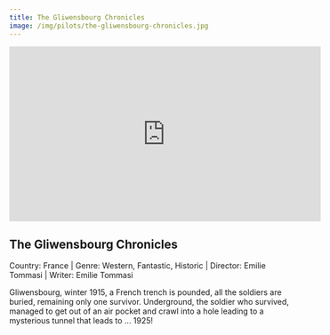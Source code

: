 ```yaml
---
title: The Gliwensbourg Chronicles
image: /img/pilots/the-gliwensbourg-chronicles.jpg
---
```


<iframe width="560" height="315" src="https://www.youtube.com/watch?v=gzXJ77OV-l4" frameborder="0" allow="accelerometer; autoplay; encrypted-media; gyroscope; picture-in-picture" allowfullscreen></iframe>

## The Gliwensbourg Chronicles
Country: France | Genre: Western, Fantastic, Historic | Director: Emilie Tommasi | Writer: Emilie Tommasi

Gliwensbourg, winter 1915, a French trench is pounded, all the soldiers are buried, remaining only one survivor. Underground, the soldier who survived, managed to get out of an air pocket and crawl into a hole leading to a mysterious tunnel that leads to ... 1925!